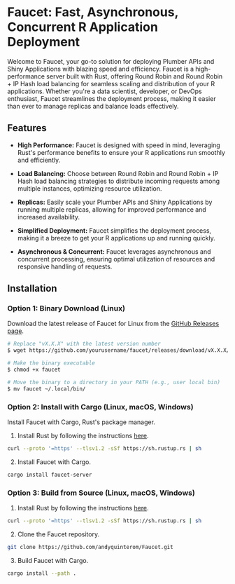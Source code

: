 # Faucet: Fast, Asynchronous, Concurrent R Application Deployment

Welcome to Faucet, your go-to solution for deploying Plumber APIs and Shiny Applications with blazing speed and efficiency. Faucet is a high-performance server built with Rust, offering Round Robin and Round Robin + IP Hash load balancing for seamless scaling and distribution of your R applications. Whether you're a data scientist, developer, or DevOps enthusiast, Faucet streamlines the deployment process, making it easier than ever to manage replicas and balance loads effectively.

## Features

- **High Performance:** Faucet is designed with speed in mind, leveraging Rust's performance benefits to ensure your R applications run smoothly and efficiently.

- **Load Balancing:** Choose between Round Robin and Round Robin + IP Hash load balancing strategies to distribute incoming requests among multiple instances, optimizing resource utilization.

- **Replicas:** Easily scale your Plumber APIs and Shiny Applications by running multiple replicas, allowing for improved performance and increased availability.

- **Simplified Deployment:** Faucet simplifies the deployment process, making it a breeze to get your R applications up and running quickly.

- **Asynchronous & Concurrent:** Faucet leverages asynchronous and concurrent processing, ensuring optimal utilization of resources and responsive handling of requests.

## Installation

### Option 1: Binary Download (Linux)

Download the latest release of Faucet for Linux from the [GitHub Releases page](https://github.com/yourusername/faucet/releases).

```bash
# Replace "vX.X.X" with the latest version number
$ wget https://github.com/yourusername/faucet/releases/download/vX.X.X/faucet-linux-x86_64 -O faucet

# Make the binary executable
$ chmod +x faucet

# Move the binary to a directory in your PATH (e.g., user local bin)
$ mv faucet ~/.local/bin/
```

### Option 2: Install with Cargo (Linux, macOS, Windows)

Install Faucet with Cargo, Rust's package manager.

1. Install Rust by following the instructions [here](https://www.rust-lang.org/tools/install).

```bash
curl --proto '=https' --tlsv1.2 -sSf https://sh.rustup.rs | sh
```

2. Install Faucet with Cargo.

```bash
cargo install faucet-server
```

### Option 3: Build from Source (Linux, macOS, Windows)

1. Install Rust by following the instructions [here](https://www.rust-lang.org/tools/install).

```bash
curl --proto '=https' --tlsv1.2 -sSf https://sh.rustup.rs | sh
```

2. Clone the Faucet repository.

```bash
git clone https://github.com/andyquinterom/Faucet.git
```

3. Build Faucet with Cargo.

```bash
cargo install --path .
```
